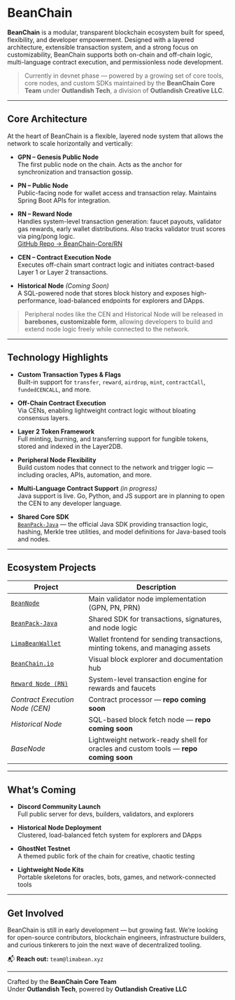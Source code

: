 # BeanChain

**BeanChain** is a modular, transparent blockchain ecosystem built for speed, flexibility, and developer empowerment. Designed with a layered architecture, extensible transaction system, and a strong focus on customizability, BeanChain supports both on-chain and off-chain logic, multi-language contract execution, and permissionless node development.

> Currently in devnet phase — powered by a growing set of core tools, core nodes, and custom SDKs maintained by the **BeanChain Core Team** under **Outlandish Tech**, a division of **Outlandish Creative LLC**.

---

## Core Architecture

At the heart of BeanChain is a flexible, layered node system that allows the network to scale horizontally and vertically:

- **GPN – Genesis Public Node**  
  The first public node on the chain. Acts as the anchor for synchronization and transaction gossip.

- **PN – Public Node**  
  Public-facing node for wallet access and transaction relay. Maintains Spring Boot APIs for integration.

- **RN – Reward Node**  
  Handles system-level transaction generation: faucet payouts, validator gas rewards, early wallet distributions. Also tracks validator trust scores via ping/pong logic.  
  [GitHub Repo → BeanChain-Core/RN](https://github.com/BeanChain-Core/RN)

- **CEN – Contract Execution Node**  
  Executes off-chain smart contract logic and initiates contract-based Layer 1 or Layer 2 transactions.

- **Historical Node** *(Coming Soon)*  
  A SQL-powered node that stores block history and exposes high-performance, load-balanced endpoints for explorers and DApps.

> Peripheral nodes like the CEN and Historical Node will be released in **barebones, customizable form**, allowing developers to build and extend node logic freely while connected to the network.

---

## Technology Highlights

- **Custom Transaction Types & Flags**  
  Built-in support for `transfer`, `reward`, `airdrop`, `mint`, `contractCall`, `fundedCENCALL`, and more.

- **Off-Chain Contract Execution**  
  Via CENs, enabling lightweight contract logic without bloating consensus layers.

- **Layer 2 Token Framework**  
  Full minting, burning, and transferring support for fungible tokens, stored and indexed in the Layer2DB.

- **Peripheral Node Flexibility**  
  Build custom nodes that connect to the network and trigger logic — including oracles, APIs, automation, and more.

- **Multi-Language Contract Support** *(in progress)*  
  Java support is live. Go, Python, and JS support are in planning to open the CEN to any developer language.

- **Shared Core SDK**  
  [`BeanPack-Java`](https://github.com/BeanChain-Core/BeanPack-Java) — the official Java SDK providing transaction logic, hashing, Merkle tree utilities, and model definitions for Java-based tools and nodes.

---

## Ecosystem Projects

| Project | Description |
|--------|-------------|
| [`BeanNode`](https://github.com/BeanChain-Core/BeanNode) | Main validator node implementation (GPN, PN, PRN) |
| [`BeanPack-Java`](https://github.com/BeanChain-Core/BeanPack-Java) | Shared SDK for transactions, signatures, and node logic |
| [`LimaBeanWallet`](https://github.com/BeanChain-Core/LimaBeanWallet) | Wallet frontend for sending transactions, minting tokens, and managing assets |
| [`BeanChain.io`](https://github.com/BeanChain-Core/BeanChain.io) | Visual block explorer and documentation hub |
| [`Reward Node (RN)`](https://github.com/BeanChain-Core/RN) | System-level transaction engine for rewards and faucets |
| *Contract Execution Node (CEN)* | Contract processor — **repo coming soon** |
| *Historical Node* | SQL-based block fetch node — **repo coming soon** |
| *BaseNode* | Lightweight network-ready shell for oracles and custom tools — **repo coming soon** |

---

## What’s Coming

- **Discord Community Launch**  
  Full public server for devs, builders, validators, and explorers

- **Historical Node Deployment**  
  Clustered, load-balanced fetch system for explorers and DApps

- **GhostNet Testnet**  
  A themed public fork of the chain for creative, chaotic testing

- **Lightweight Node Kits**  
  Portable skeletons for oracles, bots, games, and network-connected tools

---

## Get Involved

BeanChain is still in early development — but growing fast. We’re looking for open-source contributors, blockchain engineers, infrastructure builders, and curious tinkerers to join the next wave of decentralized tooling.

📬 **Reach out:** `team@limabean.xyz`

---

Crafted by the **BeanChain Core Team**  
Under **Outlandish Tech**, powered by **Outlandish Creative LLC**
